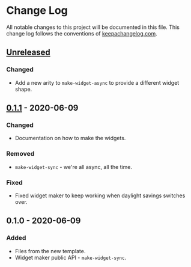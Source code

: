 # Change Log
All notable changes to this project will be documented in this file. This change log follows the conventions of [keepachangelog.com](http://keepachangelog.com/).

## [Unreleased]
### Changed
- Add a new arity to `make-widget-async` to provide a different widget shape.

## [0.1.1] - 2020-06-09
### Changed
- Documentation on how to make the widgets.

### Removed
- `make-widget-sync` - we're all async, all the time.

### Fixed
- Fixed widget maker to keep working when daylight savings switches over.

## 0.1.0 - 2020-06-09
### Added
- Files from the new template.
- Widget maker public API - `make-widget-sync`.

[Unreleased]: https://github.com/your-name/clo-4clojure/compare/0.1.1...HEAD
[0.1.1]: https://github.com/your-name/clo-4clojure/compare/0.1.0...0.1.1
